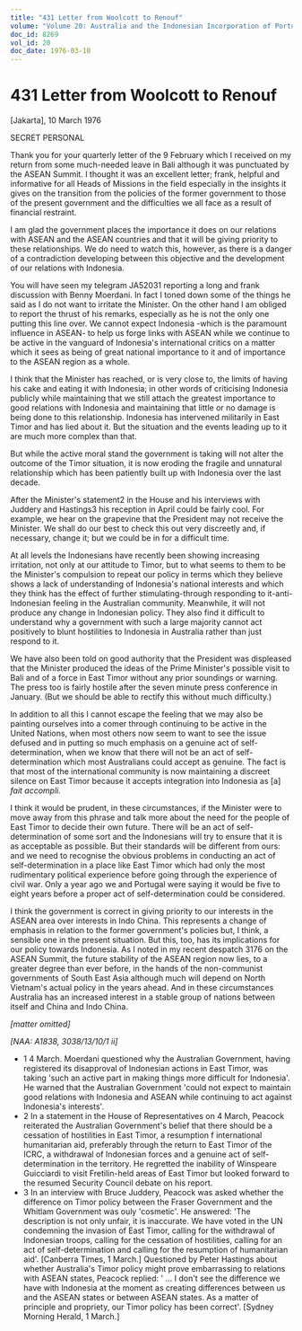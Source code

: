 ```yaml
---
title: "431 Letter from Woolcott to Renouf"
volume: "Volume 20: Australia and the Indonesian Incorporation of Portuguese Timor, 1974-1976"
doc_id: 8269
vol_id: 20
doc_date: 1976-03-10
---
```


# 431 Letter from Woolcott to Renouf

[Jakarta], 10 March 1976

SECRET PERSONAL

Thank you for your quarterly letter of the 9 February which I received on my return from some much-needed leave in Bali although it was punctuated by the ASEAN Summit. I thought it was an excellent letter; frank, helpful and informative for all Heads of Missions in the field especially in the insights it gives on the transition from the policies of the former government to those of the present government and the difficulties we all face as a result of financial restraint.

I am glad the government places the importance it does on our relations with ASEAN and the ASEAN countries and that it will be giving priority to these relationships. We do need to watch this, however, as there is a danger of a contradiction developing between this objective and the development of our relations with Indonesia.

You will have seen my telegram JA52031 reporting a long and frank discussion with Benny Moerdani. In fact I toned down some of the things he said as I do not want to irritate the Minister. On the other hand I am obliged to report the thrust of his remarks, especially as he is not the only one putting this line over. We cannot expect Indonesia -which is the paramount influence in ASEAN- to help us forge links with ASEAN while we continue to be active in the vanguard of Indonesia's international critics on a matter which it sees as being of great national importance to it and of importance to the ASEAN region as a whole.

I think that the Minister has reached, or is very close to, the limits of having his cake and eating it with Indonesia; in other words of criticising Indonesia publicly while maintaining that we still attach the greatest importance to good relations with Indonesia and maintaining that little or no damage is being done to this relationship. Indonesia has intervened militarily in East Timor and has lied about it. But the situation and the events leading up to it are much more complex than that.

But while the active moral stand the government is taking will not alter the outcome of the Timor situation, it is now eroding the fragile and unnatural relationship which has been patiently built up with Indonesia over the last decade.

After the Minister's statement2 in the House and his interviews with Juddery and Hastings3 his reception in April could be fairly cool. For example, we hear on the grapevine that the President may not receive the Minister. We shall do our best to check this out very discreetly and, if necessary, change it; but we could be in for a difficult time.

At all levels the Indonesians have recently been showing increasing irritation, not only at our attitude to Timor, but to what seems to them to be the Minister's compulsion to repeat our policy in terms which they believe shows a lack of understanding of Indonesia's national interests and which they think has the effect of further stimulating-through responding to it-anti-Indonesian feeling in the Australian community. Meanwhile, it will not produce any change in Indonesian policy. They also find it difficult to understand why a government with such a large majority cannot act positively to blunt hostilities to Indonesia in Australia rather than just respond to it.

We have also been told on good authority that the President was displeased that the Minister produced the ideas of the Prime Minister's possible visit to Bali and of a force in East Timor without any prior soundings or warning. The press too is fairly hostile after the seven minute press conference in January. (But we should be able to rectify this without much difficulty.)

In addition to all this I cannot escape the feeling that we may also be painting ourselves into a comer through continuing to be active in the United Nations, when most others now seem to want to see the issue defused and in putting so much emphasis on a genuine act of self-determination, when we know that there will not be an act of self-determination which most Australians could accept as genuine. The fact is that most of the international community is now maintaining a discreet silence on East Timor because it accepts integration into Indonesia as [a] _fait accompli._

I think it would be prudent, in these circumstances, if the Minister were to move away from this phrase and talk more about the need for the people of East Timor to decide their own future. There will be an act of self-determination of some sort and the Indonesians will try to ensure that it is as acceptable as possible. But their standards will be different from ours: and we need to recognise the obvious problems in conducting an act of self-determination in a place like East Timor which had only the most rudimentary political experience before going through the experience of civil war. Only a year ago we and Portugal were saying it would be five to eight years before a proper act of self-determination could be considered.

I think the government is correct in giving priority to our interests in the ASEAN area over interests in Indo China. This represents a change of emphasis in relation to the former government's policies but, I think, a sensible one in the present situation. But this, too, has its implications for our policy towards Indonesia. As I noted in my recent despatch 3176 on the ASEAN Summit, the future stability of the ASEAN region now lies, to a greater degree than ever before, in the hands of the non-communist governments of South East Asia although much will depend on North Vietnam's actual policy in the years ahead. And in these circumstances Australia has an increased interest in a stable group of nations between itself and China and Indo China.

_[matter omitted]_

_[NAA: A1838, 3038/13/10/1 ii]_

  * 1 4 March. Moerdani questioned why the Australian Government, having registered its disapproval of Indonesian actions in East Timor, was taking 'such an active part in making things more difficult for Indonesia'. He warned that the Australian Government 'could not expect to maintain good relations with Indonesia and ASEAN while continuing to act against Indonesia's interests'.
  * 2 In a statement in the House of Representatives on 4 March, Peacock reiterated the Australian Government's belief that there should be a cessation of hostilities in East Timor, a resumption f international humanitarian aid, preferably through the return to East Timor of the ICRC, a withdrawal of Indonesian forces and a genuine act of self-determination in the territory. He regretted the inability of Winspeare Guicciardi to visit Fretilin-held areas of East Timor but looked forward to the resumed Security Council debate on his report.
  * 3 In an interview with Bruce Juddery, Peacock was asked whether the difference on Timor policy between the Fraser Government and the Whitlam Government was ouly 'cosmetic'. He answered: 'The description is not only unfair, it is inaccurate. We have voted in the UN condemning the invasion of East Timor, calling for the withdrawal of Indonesian troops, calling for the cessation of hostilities, calling for an act of self-determination and calling for the resumption of humanitarian aid'. [Canberra Times, 1 March.] Questioned by Peter Hastings about whether Australia's Timor policy might prove embarrassing to relations with ASEAN states, Peacock replied: ' ... I don't see the difference we have with Indonesia at the moment as creating differences between us and the ASEAN states or between ASEAN states. As a matter of principle and propriety, our Timor policy has been correct'. [Sydney Morning Herald, 1 March.]


